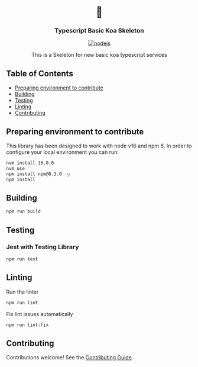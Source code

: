 <h1 align="center">🚀</h1>
<h3 align="center">Typescript Basic Koa Skeleton</h3>

<p align="center">
    <a href="https://github.com/AlbertHernandez/typescript-basic-koa-skeleton/actions/workflows/nodejs.yml?branch=main"><img src="https://github.com/AlbertHernandez/typescript-basic-koa-skeleton/actions/workflows/nodejs.yml/badge.svg?branch=main" alt="nodejs"/></a>
</p>

<p align="center">
 This is a Skeleton for new basic koa typescript services
</p>

## Table of Contents

* [Preparing environment to contribute](#preparing-environment)
* [Building](#building)
* [Testing](#testing)
* [Linting](#linting)
* [Contributing](#contributing)

## Preparing environment to contribute

This library has been designed to work with node v16 and npm 8. In order to configure your local environment you can run:

```bash
nvm install 16.0.0
nvm use
npm install npm@8.3.0 -g
npm install
```

## Building

```bash
npm run build
```

## Testing

### Jest with Testing Library

```bash
npm run test
```

## Linting

Run the linter

```bash
npm run lint
```

Fix lint issues automatically

```bash
npm run lint:fix
```

## Contributing

Contributions welcome! See the [Contributing Guide](https://github.com/AlbertHernandez/typescript-basic-koa-skeleton/blob/main/CONTRIBUTING.md).
